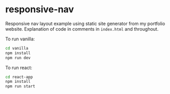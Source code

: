 # responsive-nav

Responsive nav layout example using static site generator from my portfolio website. Explanation of code in comments in `index.html` and throughout. 

To run vanilla:

```sh
cd vanilla
npm install
npm run dev
```

To run react:

```sh
cd react-app
npm install
npm run start
```

